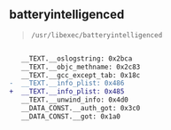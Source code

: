 ## batteryintelligenced

> `/usr/libexec/batteryintelligenced`

```diff

   __TEXT.__oslogstring: 0x2bca
   __TEXT.__objc_methname: 0x2c83
   __TEXT.__gcc_except_tab: 0x18c
-  __TEXT.__info_plist: 0x486
+  __TEXT.__info_plist: 0x485
   __TEXT.__unwind_info: 0x4d0
   __DATA_CONST.__auth_got: 0x3c0
   __DATA_CONST.__got: 0x1a0

```

